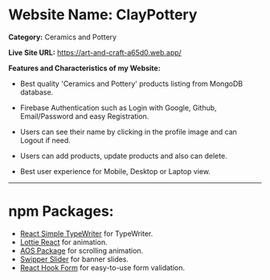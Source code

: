 # Website Name: ClayPottery

**Category:** Ceramics and Pottery

**Live Site URL:**  https://art-and-craft-a65d0.web.app/

**Features and Characteristics of my
Website:**
- Best quality 'Ceramics and Pottery' products listing from MongoDB database.

- Firebase Authentication such as Login with Google, Github, Email/Password and easy Registration.

- Users can see their name by clicking in the profile image and can Logout if need.

- Users can add products, update products and also can delete.

- Best user experience for Mobile, Desktop or Laptop view.
___

# npm Packages:
-  [React Simple TypeWriter](https://www.npmjs.com/package/react-simple-typewriter) for TypeWriter.
-  [Lottie React](https://www.npmjs.com/package/lottie-react) for animation.
-  [AOS Package](https://www.npmjs.com/package/aos) for scrolling animation.
-  [Swipper Slider](https://swiperjs.com/) for banner slides.
-  [React Hook Form](https://react-hook-form.com/) for easy-to-use form validation.
